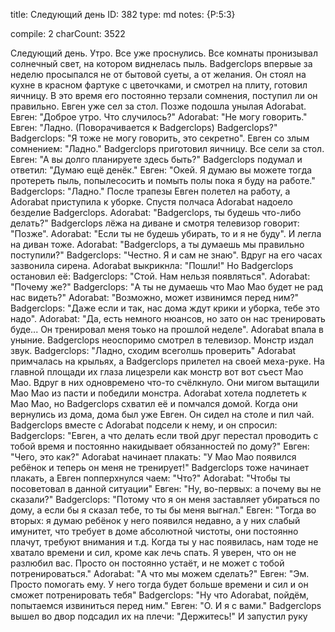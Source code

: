 title:          Следующий день
ID:             382
type:           md
notes:          {P:5:3}
                
compile:        2
charCount:      3522


Следующий день. Утро. Все уже проснулись. Все комнаты пронизывал солнечный свет, на котором виднелась пыль. Badgerclops впервые за неделю просыпался не от бытовой суеты, а от желания. Он стоял на кухне в красном фартуке с цветочками, и смотрел на плиту, готовил яичницу. В это время его постоянно терзали сомнения, поступил ли он правильно. Евген уже сел за стол. Позже подошла унылая Adorabat.
Евген: "Доброе утро. Что случилось?"
Adorabat: "Не могу говорить."
Евген: "Ладно. (Поворачивается к Badgerclops) Badgerclops?"
Badgerclops: "Я тоже не могу говорить, это секретно".
Евген со злым сомнением: "Ладно."
Badgerclops приготовил яичницу. Все сели за стол.
Евген: "А вы долго планируете здесь быть?"
Badgerclops подумал и ответил: "Думаю ещё денёк."
Евген: "Окей. Я думаю вы можете тогда протереть пыль, попылесосить и помыть полы пока я буду на работе."
Badgerclops: "Ладно."
После трапезы Евген полетел на работу, а Adorabat приступила к уборке.
Спустя полчаса Adorabat надоело безделие Badgerclops.
Adorabat: "Badgerclops, ты будешь что-либо делать?"
Badgerclops лёжа на диване и смотря телевизор говорит: "Позже".
Adorabat: "Если ты не будешь убирать, то и я не буду". И легла на диван тоже.
Adorabat: "Badgerclops, а ты думаешь мы правильно поступили?"
Badgerclops: "Честно. Я и сам не знаю".
Вдруг на его часах зазвонила сирена. Adorabat выкрикнла: "Пошли!" Но Badgerclops остановил её:
Badgerclops: "Стой. Нам нельзя появляться".
Adorabat: "Почему же?"
Badgerclops: "А ты не думаешь что Мао Мао будет не рад нас видеть?"
Adorabat: "Возможно, может извинимся перед ним?"
Badgerclops: "Даже если и так, нас дома ждут крики и уборка, тебе это надо".
Adorabat: "Да, есть немного нюансов, но зато он нас тренировать буде... Он тренировал меня тоько на прошлой неделе".
Adorabat впала в уныние. Badgerclops неоспоримо смотрел в телевизор. Монстр издал звук.
Badgerclops: "Ладно, сходим всеголшь проверить"
Adorabat примчалась на крыльях, а Badgerclops прилетел на своей меха-руке.
На главной площади их глаза лицезрели как монстр вот вот съест Мао Мао.
Вдруг в них одновремено что-то счёлкнуло.
Они мигом вытащили Мао Мао из пасти и победили монстра.
Adorabat хотела подлететь к Мао Мао, но Badgerclops схватил её и помчался домой.
Когда они вернулись из дома, дома был уже Евген. Он сидел на столе и пил чай. Badgerclops вместе с Adorabat подсели к нему, и он спросил:
Badgerclops: "Евген, а что делать если твой друг перестал проводить с тобой время и постоянно накидывает обязанностей по дому?"
Евген: "Чего, это как?"
Adorabat начинает плакать: "У Мао Мао появился ребёнок и теперь он меня не тренирует!" Badgerclops тоже начинает плакать, а Евген попперхнулся чаем: "Что?"
Adorabat: "Чтобы ты посоветовал в данной ситуации"
Евген: "Ну, во-первых: а почему вы не сказали?"
Badgerclops: "Потому что я он меня заставляет убираться по дому, а если бы я сказал тебе, то ты бы меня выгнал."
Евген: "Тогда во вторых: я думаю ребёнок у него появился недавно, а у них слабый имунитет, что требует в доме абсолютной чистоты, они постоянно плачут, требуют внимания и т.д. Когда ты у нас появилась, нам тоде не хватало времени и сил, кроме как лечь спать. Я уверен, что он не разлюбил вас. Просто он постоянно устаёт, и не может с тобой потренироваться."
Adorabat: "А что мы можем сделать?"
Евген: "Эм. Просто помогать ему. У него тогда будет больше времени и сил и он сможет потренировать тебя"
Badgerclops: "Ну что Adorabat, пойдём, попытаемся извиниться перед ним."
Евген: "О. И я с вами."
Badgerclops вышел во двор подсадил их на плечи: "Держитесь!" И запустил руку